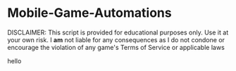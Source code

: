 # Mobile-Game-Automations

DISCLAIMER: This script is provided for educational purposes only. Use it at your own risk. I **am** not liable for any consequences as I do not condone or encourage the violation of any game's Terms of Service or applicable laws

hello
